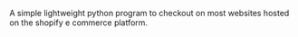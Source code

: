 A simple lightweight python program to checkout on most websites hosted on the shopify e commerce platform.
